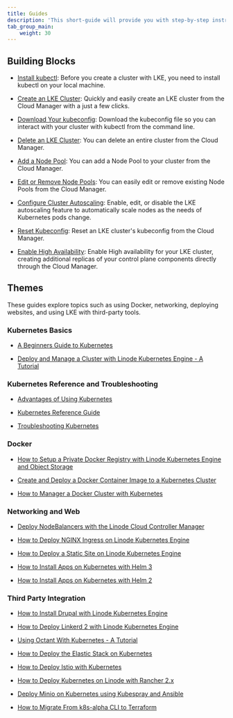 ```yaml
---
title: Guides
description: 'This short-guide will provide you with step-by-step instructions on how to enable cluster auto-scaling in your Linode Kubernetes Engine (LKE) Clsuter.'
tab_group_main:
    weight: 30
---
```


## Building Blocks

- [Install kubectl](/docs/products/compute/kubernetes/guides/install-kubectl): Before you create a cluster with LKE, you need to install kubectl on your local machine.

- [Create an LKE Cluster](/docs/products/compute/kubernetes/guides/create-lke-cluster): Quickly and easily create an LKE cluster from the Cloud Manager with a just a few clicks.

- [Download Your kubeconfig](/docs/products/compute/kubernetes/guides/download-kubeconfig): Download the kubeconfig file so you can interact with your cluster with kubectl from the command line.

- [Delete an LKE Cluster](/docs/products/compute/kubernetes/guides/delete-cluster): You can delete an entire cluster from the Cloud Manager.

- [Add a Node Pool](/docs/products/compute/kubernetes/guides/add-node-pool): You can add a Node Pool to your cluster from the Cloud Manager.

- [Edit or Remove Node Pools](/docs/products/compute/kubernetes/guides/edit-remove-node-pools): You can easily edit or remove existing Node Pools from the Cloud Manager.

- [Configure Cluster Autoscaling](/docs/products/compute/kubernetes/guides/enable-cluster-autoscaling): Enable, edit, or disable the LKE autoscaling feature to automatically scale nodes as the needs of Kubernetes pods change.

- [Reset Kubeconfig](/docs/products/compute/kubernetes/guides/reset-kubeconfig): Reset an LKE cluster's kubeconfig from the Cloud Manager.

- [Enable High Availability](/docs/products/compute/kubernetes/guides/enable-high-availability): Enable High availability for your LKE cluster, creating additional replicas of your control plane components directly through the Cloud Manager.

## Themes

These guides explore topics such as using Docker, networking, deploying websites, and using LKE with third-party tools.

### Kubernetes Basics

- [A Beginners Guide to Kubernetes](/docs/guides/beginners-guide-to-kubernetes/)

- [Deploy and Manage a Cluster with Linode Kubernetes Engine - A Tutorial](/docs/guides/deploy-and-manage-a-cluster-with-linode-kubernetes-engine-a-tutorial/)

### Kubernetes Reference and Troubleshooting

- [Advantages of Using Kubernetes](/docs/guides/kubernetes-use-cases/)

- [Kubernetes Reference Guide](/docs/guides/kubernetes-reference/)

- [Troubleshooting Kubernetes](/docs/guides/troubleshooting-kubernetes/)

### Docker

- [How to Setup a Private Docker Registry with Linode Kubernetes Engine and Object Storage](/docs/guides/how-to-setup-a-private-docker-registry-with-lke-and-object-storage/)

- [Create and Deploy a Docker Container Image to a Kubernetes Cluster](/docs/guides/deploy-container-image-to-kubernetes/)

- [How to Manager a Docker Cluster with Kubernetes](/docs/guides/manage-a-docker-cluster-with-kubernetes/)

### Networking and Web

- [Deploy NodeBalancers with the Linode Cloud Controller Manager](/docs/guides/getting-started-with-load-balancing-on-a-lke-cluster/)

- [How to Deploy NGINX Ingress on Linode Kubernetes Engine](/docs/guides/how-to-deploy-nginx-ingress-on-linode-kubernetes-engine/)

- [How to Deploy a Static Site on Linode Kubernetes Engine](/docs/guides/how-to-deploy-a-static-site-on-linode-kubernetes-engine/)

- [How to Install Apps on Kubernetes with Helm 3](/docs/guides/how-to-install-apps-on-kubernetes-with-helm-3/)

- [How to Install Apps on Kubernetes with Helm 2](/docs/guides/how-to-install-apps-on-kubernetes-with-helm-2/)

### Third Party Integration

- [How to Install Drupal with Linode Kubernetes Engine](/docs/guides/how-to-install-drupal-with-linode-kubernetes-engine/)

- [How to Deploy Linkerd 2 with Linode Kubernetes Engine](/docs/guides/how-to-deploy-linkerd-with-linode-kubernetes-engine/)

- [Using Octant With Kubernetes - A Tutorial](/docs/guides/using-octant-with-kubernetes-a-tutorial/)

- [How to Deploy the Elastic Stack on Kubernetes](/docs/guides/how-to-deploy-the-elastic-stack-on-kubernetes/)

- [How to Deploy Istio with Kubernetes](/docs/guides/how-to-deploy-istio-with-kubernetes/)

- [How to Deploy Kubernetes on Linode with Rancher 2.x](/docs/guides/how-to-deploy-kubernetes-on-linode-with-rancher-2-x/)

- [Deploy Minio on Kubernetes using Kubespray and Ansible](/docs/guides/deploy-minio-on-kubernetes-using-kubespray-and-ansible/)

- [How to Migrate From k8s-alpha CLI to Terraform](/docs/guides/how-to-migrate-from-k8s-alpha-to-terraform/)
